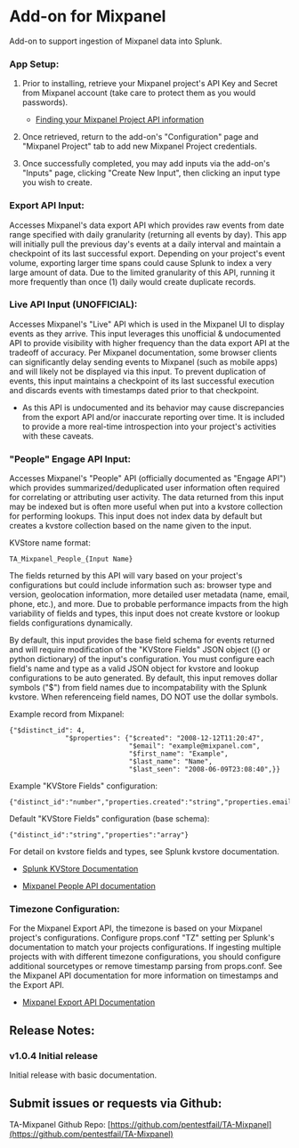Add-on for Mixpanel
===================
Add-on to support ingestion of Mixpanel data into Splunk.

### App Setup:
1. Prior to installing, retrieve your Mixpanel project's API Key and Secret from Mixpanel account (take care to protect them as you would passwords). 
	- [Finding your Mixpanel Project API information](https://mixpanel.com/help/questions/articles/where-can-i-find-my-project-token)

2. Once retrieved, return to the add-on's "Configuration" page and "Mixpanel Project" tab to add new Mixpanel Project credentials.

3. Once successfully completed, you may add inputs via the add-on's "Inputs" page, clicking "Create New Input", then clicking an input type you wish to create.

### Export API Input:
Accesses Mixpanel's data export API which provides raw events from date range specified with daily granularity (returning all events by day).  This app will initially pull the previous day's events at a daily interval and maintain a checkpoint of its last successful export.  Depending on your project's event volume, exporting larger time spans could cause Splunk to index a very large amount of data.  Due to the limited granularity of this API, running it more frequently than once (1) daily would create duplicate records.

### Live API Input (UNOFFICIAL):
Accesses Mixpanel's "Live" API which is used in the Mixpanel UI to display events as they arrive. This input leverages this unofficial & undocumented API to provide visibility with higher frequency than the data export API at the tradeoff of accuracy.  Per Mixpanel documentation, some browser clients can significantly delay sending events to Mixpanel (such as mobile apps) and will likely not be displayed via this input.  To prevent duplication of events, this input maintains a checkpoint of its last successful execution and discards events with timestamps dated prior to that checkpoint.

- As this API is undocumented and its behavior may cause discrepancies from the export API and/or inaccurate reporting over time. It is included to provide a more real-time introspection into your project's activities with these caveats.

### "People" Engage API Input:
Accesses Mixpanel's "People" API (officially documented as "Engage API") which provides summarized/deduplicated user information often required for correlating or attributing user activity. The data returned from this input may be indexed but is often more useful when put into a kvstore collection for performing lookups.  This input does not index data by default but creates a kvstore collection based on the name given to the input.

KVStore name format:
```
TA_Mixpanel_People_{Input Name}
```

The fields returned by this API will vary based on your project's configurations but could include information such as: browser type and version, geolocation information, more detailed user metadata (name, email, phone, etc.), and more.  Due to probable performance impacts from the high variability of fields and types, this input does not create kvstore or lookup fields configurations dynamically.

By default, this input provides the base field schema for events returned and will  require modification of the "KVStore Fields" JSON object ({} or python dictionary) of the input's configuration. You must configure each field's name and type as a valid JSON object for kvstore and lookup configurations to be auto generated. By default, this input removes dollar symbols ("$") from field names due to incompatability with the Splunk kvstore.  When referenceing field names, DO NOT use the dollar symbols.

Example record from Mixpanel: 
``` 
{"$distinct_id": 4,
              "$properties": {"$created": "2008-12-12T11:20:47",
                              "$email": "example@mixpanel.com",
                              "$first_name": "Example",
                              "$last_name": "Name",
                              "$last_seen": "2008-06-09T23:08:40",}}
```

Example "KVStore Fields" configuration:
```
{"distinct_id":"number","properties.created":"string","properties.email":"string","properties.first_name":"string","properties.last_name":"string","properties.last_seen":"string"}
```

Default "KVStore Fields" configuration (base schema):
```
{"distinct_id":"string","properties":"array"}
```

For detail on kvstore fields and types, see Splunk kvstore documentation.

- [Splunk KVStore Documentation](http://dev.splunk.com/view/SP-CAAAEZK)

- [Mixpanel People API documentation](https://mixpanel.com/help/reference/data-export-api#people-analytics)

### Timezone Configuration:
For the Mixpanel Export API, the timezone is based on your Mixpanel project's configurations. Configure props.conf "TZ" setting per Splunk's documentation to match your projects configurations. If ingesting multiple projects with with different timezone configurations, you should configure additional sourcetypes or remove timestamp parsing from props.conf. See the Mixpanel API documentation for more information on timestamps and the Export API.

- [Mixpanel Export API Documentation](https://mixpanel.com/help/reference/exporting-raw-data)


## Release Notes:

### v1.0.4 Initial release
Initial release with basic documentation.


## Submit issues or requests via Github:
TA-Mixpanel Github Repo: [https://github.com/pentestfail/TA-Mixpanel](https://github.com/pentestfail/TA-Mixpanel)